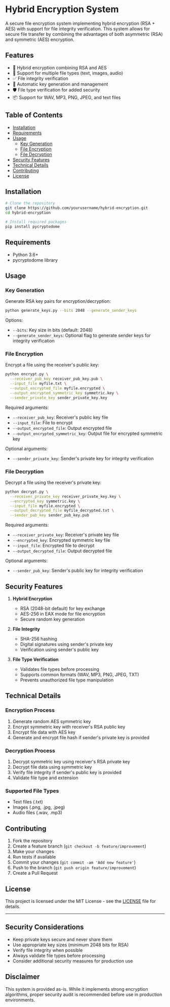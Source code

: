 
# Hybrid Encryption System

A secure file encryption system implementing hybrid encryption (RSA + AES) with support for file integrity verification. This system allows for secure file transfer by combining the advantages of both asymmetric (RSA) and symmetric (AES) encryption.

## Features

- 🔐 Hybrid encryption combining RSA and AES
- 📝 Support for multiple file types (text, images, audio)
- ✅ File integrity verification
- 🔑 Automatic key generation and management
- 🛡️ File type verification for added security
- 📦 Support for WAV, MP3, PNG, JPEG, and text files

## Table of Contents

- [Installation](#installation)
- [Requirements](#requirements)
- [Usage](#usage)
  - [Key Generation](#key-generation)
  - [File Encryption](#file-encryption)
  - [File Decryption](#file-decryption)
- [Security Features](#security-features)
- [Technical Details](#technical-details)
- [Contributing](#contributing)
- [License](#license)

## Installation

```bash
# Clone the repository
git clone https://github.com/yourusername/hybrid-encryption.git
cd hybrid-encryption

# Install required packages
pip install pycryptodome
```

## Requirements

- Python 3.6+
- pycryptodome library

## Usage

### Key Generation

Generate RSA key pairs for encryption/decryption:

```bash
python generate_keys.py --bits 2048 --generate_sender_keys
```

Options:

- `--bits`: Key size in bits (default: 2048)
- `--generate_sender_keys`: Optional flag to generate sender keys for integrity verification

### File Encryption

Encrypt a file using the receiver's public key:

```bash
python encrypt.py \
  --receiver_pub_key receiver_pub_key.pub \
  --input_file myfile.txt \
  --output_encrypted_file myfile.encrypted \
  --output_encrypted_symmetric_key symmetric.key \
  --sender_private_key sender_private_key.key
```

Required arguments:

- `--receiver_pub_key`: Receiver's public key file
- `--input_file`: File to encrypt
- `--output_encrypted_file`: Output encrypted file
- `--output_encrypted_symmetric_key`: Output file for encrypted symmetric key

Optional arguments:

- `--sender_private_key`: Sender's private key for integrity verification

### File Decryption

Decrypt a file using the receiver's private key:

```bash
python decrypt.py \
  --receiver_private_key receiver_private_key.key \
  --encrypted_key symmetric.key \
  --input_file myfile.encrypted \
  --output_decrypted_file myfile_decrypted.txt \
  --sender_pub_key sender_pub_key.pub
```

Required arguments:

- `--receiver_private_key`: Receiver's private key file
- `--encrypted_key`: Encrypted symmetric key file
- `--input_file`: Encrypted file to decrypt
- `--output_decrypted_file`: Output decrypted file

Optional arguments:

- `--sender_pub_key`: Sender's public key for integrity verification

## Security Features

1. **Hybrid Encryption**

   - RSA (2048-bit default) for key exchange
   - AES-256 in EAX mode for file encryption
   - Secure random key generation
2. **File Integrity**

   - SHA-256 hashing
   - Digital signatures using sender's private key
   - Verification using sender's public key
3. **File Type Verification**

   - Validates file types before processing
   - Supports common formats (WAV, MP3, PNG, JPEG, TXT)
   - Prevents unauthorized file type manipulation

## Technical Details

### Encryption Process

1. Generate random AES symmetric key
2. Encrypt symmetric key with receiver's RSA public key
3. Encrypt file data with AES key
4. Generate and encrypt file hash if sender's private key is provided

### Decryption Process

1. Decrypt symmetric key using receiver's RSA private key
2. Decrypt file data using symmetric key
3. Verify file integrity if sender's public key is provided
4. Validate file type and extension

### Supported File Types

- Text files (.txt)
- Images (.png, .jpg, .jpeg)
- Audio files (.wav, .mp3)

## Contributing

1. Fork the repository
2. Create a feature branch (`git checkout -b feature/improvement`)
3. Make your changes
4. Run tests if available
5. Commit your changes (`git commit -am 'Add new feature'`)
6. Push to the branch (`git push origin feature/improvement`)
7. Create a Pull Request

## License

This project is licensed under the MIT License - see the [LICENSE](LICENSE) file for details.

---

## Security Considerations

- Keep private keys secure and never share them
- Use appropriate key sizes (minimum 2048 bits for RSA)
- Verify file integrity when possible
- Always validate file types before processing
- Consider additional security measures for production use

## Disclaimer

This system is provided as-is. While it implements strong encryption algorithms, proper security audit is recommended before use in production environments.

